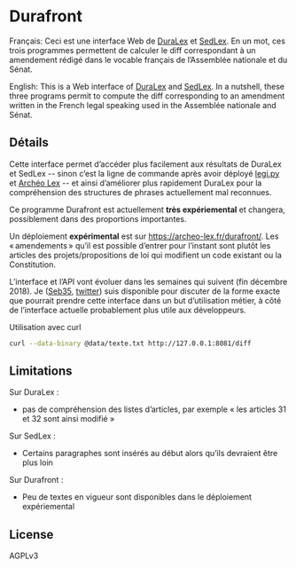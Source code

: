 Durafront
=========

Français: Ceci est une interface Web de [DuraLex](https://github.com/Legilibre/DuraLex) et [SedLex](https://github.com/Legilibre/SedLex). En un mot, ces trois programmes permettent de calculer le diff correspondant à un amendement rédigé dans le vocable français de l’Assemblée nationale et du Sénat.

English: This is a Web interface of [DuraLex](https://github.com/Legilibre/DuraLex) and [SedLex](https://github.com/Legilibre/SedLex). In a nutshell, these three programs permit to compute the diff corresponding to an amendment written in the French legal speaking used in the Assemblée nationale and Sénat.

Détails
-------

Cette interface permet d’accéder plus facilement aux résultats de DuraLex et SedLex -- sinon c’est la ligne de commande après avoir déployé [legi.py](https://github.com/Legilibre/legi.py) et [Archéo Lex](https://github.com/Legilibre/Archeo-Lex) -- et ainsi d’améliorer plus rapidement DuraLex pour la compréhension des structures de phrases actuellement mal reconnues.

Ce programme Durafront est actuellement **très expériemental** et changera, possiblement dans des proportions importantes.

Un déploiement **expérimental** est sur https://archeo-lex.fr/durafront/. Les « amendements » qu’il est possible d’entrer pour l’instant sont plutôt les articles des projets/propositions de loi qui modifient un code existant ou la Constitution.

L’interface et l’API vont évoluer dans les semaines qui suivent (fin décembre 2018). Je ([Seb35](https://github.com/Seb35), [twitter](https://twitter.com/sseb35)) suis disponible pour discuter de la forme exacte que pourrait prendre cette interface dans un but d’utilisation métier, à côté de l’interface actuelle probablement plus utile aux développeurs.

Utilisation avec curl
```bash
curl --data-binary @data/texte.txt http://127.0.0.1:8081/diff
```

Limitations
-----------

Sur DuraLex :

* pas de compréhension des listes d’articles, par exemple « les articles 31 et 32 sont ainsi modifié »

Sur SedLex :

* Certains paragraphes sont insérés au début alors qu’ils devraient être plus loin

Sur Durafront :

* Peu de textes en vigueur sont disponibles dans le déploiement expériemental

License
-------

AGPLv3
